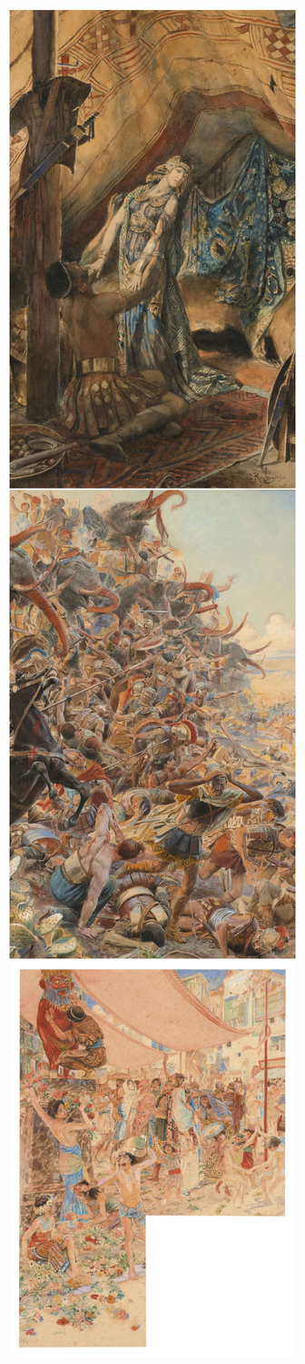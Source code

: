 ![rochegrosse](fichiers/oeuvres/2019-rochegrosse-salammbo-repousse-maatho.jpg)![](/fichiers/oeuvres/2019-rochegrosse-la-bataille-du-macar.jpg)![](/fichiers/oeuvres/2019-rochegrosse-carthage-en-joie.jpg)